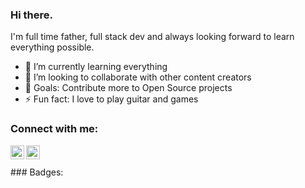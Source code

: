 ### Hi there.

I'm full time father, full stack dev and always looking forward to learn everything possible.

- 🌱 I’m currently learning everything
- 👯 I’m looking to collaborate with other content creators
- 🥅 Goals: Contribute more to Open Source projects
- ⚡ Fun fact: I love to play guitar and games


### Connect with me:

[<img align="left" alt="codeSTACKr | Twitter" width="22px" src="https://cdn.jsdelivr.net/npm/simple-icons@v3/icons/twitter.svg" />][twitter]
[<img align="left" alt="codeSTACKr | LinkedIn" width="22px" src="https://cdn.jsdelivr.net/npm/simple-icons@v3/icons/linkedin.svg" />][linkedin]

<br/>
<br/>
### Badges:

<!--START_SECTION:badges-->
<!--END_SECTION:badges-->


[twitter]: https://twitter.com/carcasses
[linkedin]: https://www.linkedin.com/in/rodrigoarabarbosa/

